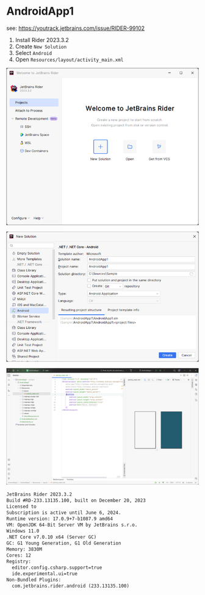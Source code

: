 # AndroidApp1

see: https://youtrack.jetbrains.com/issue/RIDER-99102

1. Install Rider 2023.3.2
2. Create `New Solution`
3. Select `Android`
4. Open `Resources/layout/activity_main.xml`

![ScreenShot1](./images/screenshot1.png)

![ScreenShot2](./images/screenshot2.png)

![ScreenShot3](./images/screenshot3.png)

```
JetBrains Rider 2023.3.2
Build #RD-233.13135.100, built on December 20, 2023
Licensed to 
Subscription is active until June 6, 2024.
Runtime version: 17.0.9+7-b1087.9 amd64
VM: OpenJDK 64-Bit Server VM by JetBrains s.r.o.
Windows 11.0
.NET Core v7.0.10 x64 (Server GC)
GC: G1 Young Generation, G1 Old Generation
Memory: 3830M
Cores: 12
Registry:
  editor.config.csharp.support=true
  ide.experimental.ui=true
Non-Bundled Plugins:
  com.jetbrains.rider.android (233.13135.100)
```